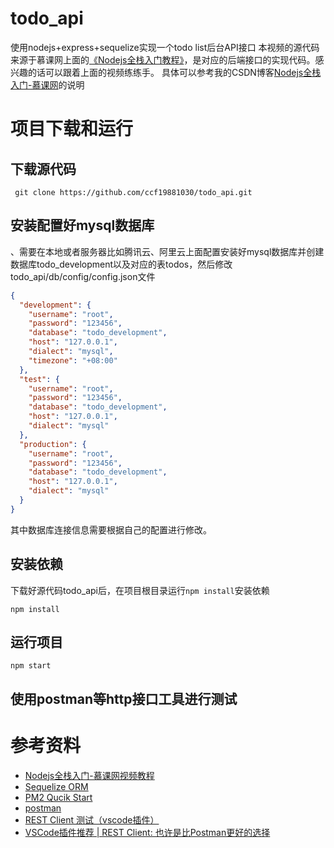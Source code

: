 # todo_api
使用nodejs+express+sequelize实现一个todo list后台API接口
本视频的源代码来源于慕课网上面的[《Nodejs全栈入门教程》](https://www.imooc.com/video/20694)，是对应的后端接口的实现代码。感兴趣的话可以跟着上面的视频练练手。
具体可以参考我的CSDN博客[Nodejs全栈入门-慕课网]()的说明

# 项目下载和运行
## 下载源代码
```
 git clone https://github.com/ccf19881030/todo_api.git
```
## 安装配置好mysql数据库
、需要在本地或者服务器比如腾讯云、阿里云上面配置安装好mysql数据库并创建数据库todo_development以及对应的表todos，然后修改todo_api/db/config/config.json文件
```json
{
  "development": {
    "username": "root",
    "password": "123456",
    "database": "todo_development",
    "host": "127.0.0.1",
    "dialect": "mysql",
    "timezone": "+08:00"
  },
  "test": {
    "username": "root",
    "password": "123456",
    "database": "todo_development",
    "host": "127.0.0.1",
    "dialect": "mysql"
  },
  "production": {
    "username": "root",
    "password": "123456",
    "database": "todo_development",
    "host": "127.0.0.1",
    "dialect": "mysql"
  }
}
```
其中数据库连接信息需要根据自己的配置进行修改。

## 安装依赖
下载好源代码todo_api后，在项目根目录运行` npm install `安装依赖
```npm
npm install
```

## 运行项目
```npm
npm start
```

## 使用postman等http接口工具进行测试

# 参考资料
- [Nodejs全栈入门-慕课网视频教程](https://www.imooc.com/learn/1199)
- [Sequelize ORM](https://sequelize.org/)
- [PM2 Qucik Start](https://pm2.keymetrics.io/docs/usage/quick-start/)
- [postman](https://www.postman.com/)
- [REST Client 测试（vscode插件）](https://www.jianshu.com/p/be63bb085844)
- [VSCode插件推荐 | REST Client: 也许是比Postman更好的选择 ](https://www.sohu.com/a/295730790_791833)
